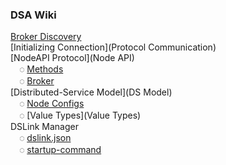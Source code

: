 ### DSA Wiki

[Broker Discovery](Broker-Discovery)<br/>
[Initializing Connection](Protocol Communication)<br/>
[NodeAPI Protocol](Node API)<br/>
&emsp;◌ [Methods](Methods)<br/>
&emsp;◌ [Broker](Broker)<br/>
[Distributed-Service Model](DS Model)<br/>
&emsp;◌ [Node Configs](Configs)<br/>
&emsp;◌ [Value Types](Value Types)<br/>
DSLink Manager<br/>
&emsp;◌ [dslink.json](dslink.json)<br/>
&emsp;◌ [startup-command](startup-command)